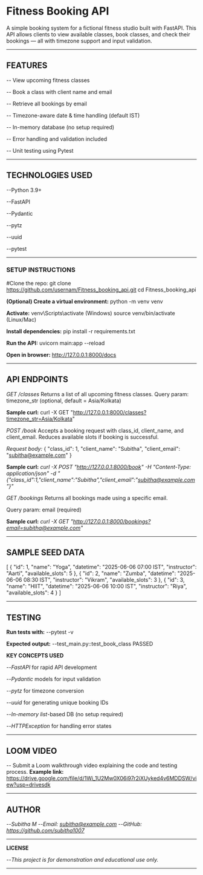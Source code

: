 # Fitness Booking API

A simple booking system for a fictional fitness studio built with FastAPI. This API allows clients to view available classes, book classes, and check their bookings — all with timezone support and input validation.

---

##  **FEATURES**

-- View upcoming fitness classes

-- Book a class with client name and email

-- Retrieve all bookings by email

-- Timezone-aware date & time handling (default IST)

-- In-memory database (no setup required)

-- Error handling and validation included

-- Unit testing using Pytest

---

## **TECHNOLOGIES USED**

--Python 3.9+

--FastAPI

--Pydantic

--pytz

--uuid

--pytest

---

### **SETUP INSTRUCTIONS**

#Clone the repo:
git clone https://github.com/usernam/Fitness_booking_api.git
cd Fitness_booking_api

**(Optional) Create a virtual environment:**
python -m venv venv

**Activate:**
venv\Scripts\activate (Windows)
source venv/bin/activate (Linux/Mac)

**Install dependencies:**
pip install -r requirements.txt

**Run the API:**
uvicorn main:app --reload

**Open in browser:**
http://127.0.0.1:8000/docs

---

## **API ENDPOINTS**


*GET /classes*
Returns a list of all upcoming fitness classes.
Query param: timezone_str (optional, default = Asia/Kolkata)

**Sample curl:**
curl -X GET "http://127.0.0.1:8000/classes?timezone_str=Asia/Kolkata"

*POST /book*
Accepts a booking request with class_id, client_name, and client_email. Reduces available slots if booking is successful.

*Request body:*
{
"class_id": 1,
"client_name": "Subitha",
"client_email": "subitha@example.com"
}

**Sample curl:**
*curl -X POST "http://127.0.0.1:8000/book" -H "Content-Type: application/json" -d "{"class_id":1,"client_name":"Subitha","client_email":"subitha@example.com"}"*

*GET /bookings*
Returns all bookings made using a specific email.

Query param: email (required)

**Sample curl:**
*curl -X GET "http://127.0.0.1:8000/bookings?email=subitha@example.com"*

---

## **SAMPLE SEED DATA**

[
{
"id": 1,
"name": "Yoga",
"datetime": "2025-06-06 07:00 IST",
"instructor": "Aarti",
"available_slots": 5
},
{
"id": 2,
"name": "Zumba",
"datetime": "2025-06-06 08:30 IST",
"instructor": "Vikram",
"available_slots": 3
},
{
"id": 3,
"name": "HIIT",
"datetime": "2025-06-06 10:00 IST",
"instructor": "Riya",
"available_slots": 4
}
]

---

## **TESTING**

**Run tests with:**
--pytest -v

**Expected output:**
--test_main.py::test_book_class PASSED

**KEY CONCEPTS USED**

--*FastAPI* for rapid API development

--*Pydantic* models for input validation

--*pytz* for timezone conversion

--*uuid* for generating unique booking IDs

--*In-memory list*-based DB (no setup required)

--*HTTPException* for handling error states

---

## **LOOM VIDEO**

-- Submit a Loom walkthrough video explaining the code and testing process.
**Example link:** https://drive.google.com/file/d/1Wi_1U2Mw0X06i97r2iXUyked4v6MDDSW/view?usp=drivesdk

---

## **AUTHOR**

--*Subitha M*
--*Email: subitha@example.com*
--*GitHub: https://github.com/subitha1007*

---
**LICENSE**

--*This project is for demonstration and educational use only.*

---

